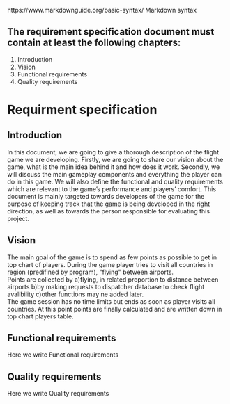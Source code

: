 <p>https://www.markdownguide.org/basic-syntax/ Markdown syntax</p>
<h2>The requirement specification document must contain at least the following chapters:</h2>
<ol>
  <li>Introduction</li>
  <li>Vision</li>
  <li>Functional requirements</li>
  <li>Quality requirements</li>
</ol>
<h1>Requirment specification</h1>
<h2>Introduction</h2>
<p>In this document, we are going to give a thorough description of the flight game we are developing. Firstly, we are going to share our vision about the game, what is the main idea behind it and how does it work. Secondly, we will discuss the main gameplay components and everything the player can do in this game. We will also define the functional and quality requirements which are relevant to the game’s performance and players’ comfort. This document is mainly targeted towards developers of the game for the purpose of keeping track that the game is being developed in the right direction, as well as towards the person responsible for evaluating this project.</p>
<h2>Vision</h2>
<p>The main goal of the game is to spend as few points as possible to get in top chart of players. During the game player tries to visit all countries in region (predifined by program), "flying" between airports.</br> Points are collected by a)flying, in related proportion to distance between airports b)by making requests to dispatcher database to check flight avalibility c)other functions may ne added later.</br>The game session has no time limits but ends as soon as player visits all countries. At this point points are finally calculated and are written down in top chart players table.</p>
<h2>Functional requirements</h2>
<p>Here we write Functional requirements</p>
<h2>Quality requirements</h2>
<p>Here we write Quality requirements</p>

